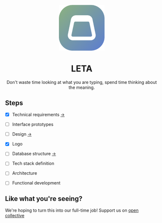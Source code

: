 <p align="center">
  <img width="150" src="./docs/assets/logo.png" />
  <h1 align="center">LETA</h1>
  <p align="center">
    Don't waste time looking at what you are typing, spend time thinking about the meaning.
  </p>
</p>


## Steps

- [x] Technical requirements [->](./docs/tech-requirements.md)
- [ ] Interface prototypes
- [ ] Design [->](https://www.figma.com/file/CIx1UK6ndPDBPQL9wDGQA6/leta-design?node-id=0%3A1)
- [x] Logo
- [ ] Database structure [->](./docs/db-structure.md)
- [ ] Tech stack definition
- [ ] Architecture
- [ ] Functional development

 
## Like what you're seeing?

We're hoping to turn this into our full-time job! Support us on [open collective](https://opencollective.com/paragoda)
